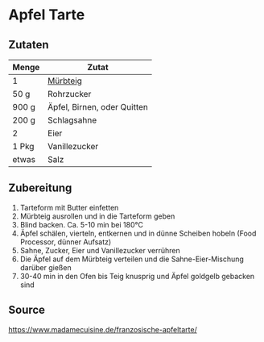 # Apfel Tarte

## Zutaten

| Menge | Zutat                       |
| ----- | --------------------------- |
| 1     | [Mürbteig](./muerbteig.md)  |
| 50 g  | Rohrzucker                  |
| 900 g | Äpfel, Birnen, oder Quitten |
| 200 g | Schlagsahne                 |
| 2     | Eier                        |
| 1 Pkg | Vanillezucker               |
| etwas | Salz                        |

## Zubereitung

1. Tarteform mit Butter einfetten
2. Mürbteig ausrollen und in die Tarteform geben
3. Blind backen. Ca. 5-10 min bei 180°C
4. Äpfel schälen, vierteln, entkernen und in dünne Scheiben hobeln (Food Processor, dünner Aufsatz)
5. Sahne, Zucker, Eier und Vanillezucker verrühren
6. Die Äpfel auf dem Mürbteig verteilen und die Sahne-Eier-Mischung darüber gießen
7. 30-40 min in den Ofen bis Teig knusprig und Äpfel goldgelb gebacken sind

## Source

https://www.madamecuisine.de/franzosische-apfeltarte/
